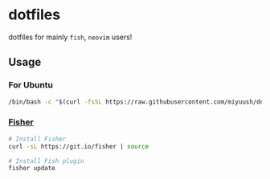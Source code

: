 # dotfiles

dotfiles for mainly `fish`, `neovim` users!

## Usage

### For Ubuntu

```sh
/bin/bash -c "$(curl -fsSL https://raw.githubusercontent.com/miyuush/dotfiles/master/setup.sh)"
```

### [Fisher](https://github.com/jorgebucaran/fisher)

```sh
# Install Fisher
curl -sL https://git.io/fisher | source

# Install Fish plugin
fisher update
```
